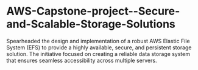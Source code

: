 # AWS-Capstone-project--Secure-and-Scalable-Storage-Solutions

Spearheaded the design and implementation of a robust AWS Elastic File System (EFS) to provide a highly available, secure, and persistent storage solution. The initiative focused on creating a reliable data storage system that ensures seamless accessibility across multiple servers.
